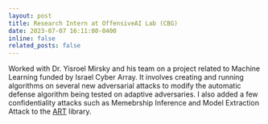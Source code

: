 ```yaml
---
layout: post
title: Research Intern at OffensiveAI Lab (CBG)
date: 2023-07-07 16:11:00-0400
inline: false
related_posts: false
---
```


Worked with Dr. Yisroel Mirsky and his team on a project related to Machine Learning funded by Israel Cyber Array. It involves creating and running algorithms on several new adversarial attacks to modify the automatic defense algorithm being tested on adaptive adversaries. I also added a few confidentiality attacks such as Memebrship Inference and Model Extraction Attack to the [ART](https://github.com/Trusted-AI/adversarial-robustness-toolbox) library.
